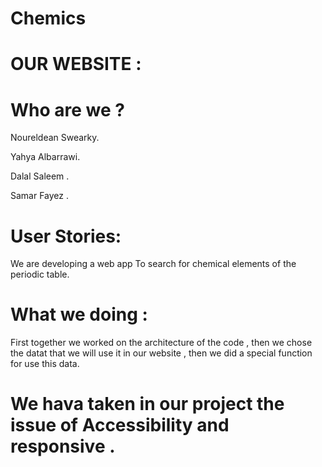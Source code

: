 # Chemics

# OUR WEBSITE :


# Who are we ?

Noureldean Swearky.

Yahya Albarrawi.

Dalal Saleem .

Samar Fayez .


# User Stories:

We are developing a web app To search for chemical elements of the periodic table.
 


# What we doing :

First together we worked on the architecture of the code , then we chose the datat that we will use it in our website , then we did a special function for use this data.



# We hava taken in our project the issue of Accessibility and responsive .

